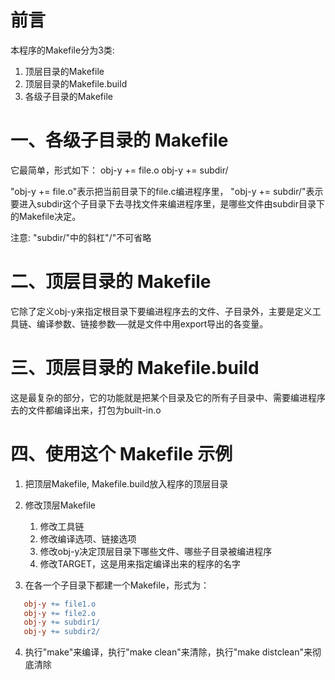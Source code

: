 # 前言
本程序的Makefile分为3类:
1. 顶层目录的Makefile
2. 顶层目录的Makefile.build
3. 各级子目录的Makefile

# 一、各级子目录的 Makefile
   它最简单，形式如下：
obj-y += file.o
obj-y += subdir/
   
   "obj-y += file.o"表示把当前目录下的file.c编进程序里，
   "obj-y += subdir/"表示要进入subdir这个子目录下去寻找文件来编进程序里，是哪些文件由subdir目录下的Makefile决定。

注意: "subdir/"中的斜杠"/"不可省略

# 二、顶层目录的 Makefile
   它除了定义obj-y来指定根目录下要编进程序去的文件、子目录外，主要是定义工具链、编译参数、链接参数──就是文件中用export导出的各变量。

# 三、顶层目录的 Makefile.build
   这是最复杂的部分，它的功能就是把某个目录及它的所有子目录中、需要编进程序去的文件都编译出来，打包为built-in.o

# 四、使用这个 Makefile 示例
1. 把顶层Makefile, Makefile.build放入程序的顶层目录
2. 修改顶层Makefile
   1. 修改工具链
   2. 修改编译选项、链接选项
   3. 修改obj-y决定顶层目录下哪些文件、哪些子目录被编进程序
   4. 修改TARGET，这是用来指定编译出来的程序的名字

3. 在各一个子目录下都建一个Makefile，形式为：
``` makefile
   obj-y += file1.o
   obj-y += file2.o
   obj-y += subdir1/
   obj-y += subdir2/
```

4. 执行"make"来编译，执行"make clean"来清除，执行"make distclean"来彻底清除
   